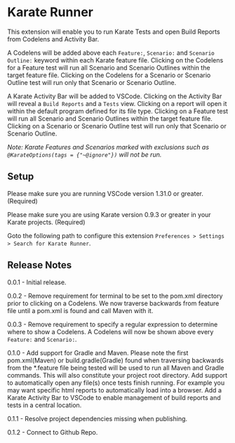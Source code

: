 # Karate Runner

This extension will enable you to run Karate Tests and open Build Reports from Codelens and Activity Bar.

A Codelens will be added above each `Feature:`, `Scenario:` and `Scenario Outline:` keyword within each Karate feature file.  Clicking on the Codelens for a Feature test will run all Scenario and Scenario Outlines within the target feature file.  Clicking on the Codelens for a Scenario or Scenario Outline test will run only that Scenario or Scenario Outline.

A Karate Activity Bar will be added to VSCode.  Clicking on the Activity Bar will reveal a `Build Reports` and a `Tests` view.  Clicking on a report will open it within the default program defined for its file type.  Clicking on a Feature test will run all Scenario and Scenario Outlines within the target feature file.  Clicking on a Scenario or Scenario Outline test will run only that Scenario or Scenario Outline.

*Note: Karate Features and Scenarios marked with exclusions such as `@KarateOptions(tags = {"~@ignore"})` will not be run.*


## Setup
Please make sure you are running VSCode version 1.31.0 or greater. (Required)

Please make sure you are using Karate version 0.9.3 or greater in your Karate projects. (Required)

Goto the following path to configure this extension `Preferences > Settings > Search for Karate Runner`.


## Release Notes
0.0.1 - Initial release.

0.0.2 - Remove requirement for terminal to be set to the pom.xml directory prior to clicking on a Codelens.  We now traverse backwards from feature file until a pom.xml is found and call Maven with it.

0.0.3 - Remove requirement to specify a regular expression to determine where to show a Codelens.  A Codelens will now be shown above every `Feature:` and `Scenario:`.

0.1.0 - Add support for Gradle and Maven.  Please note the first pom.xml(Maven) or build.gradle(Gradle) found when traversing backwards from the *.feature file being tested will be used to run all Maven and Gradle commands.  This will also constitute your project root directory.  Add support to automatically open any file(s) once tests finish running.  For example you may want specific html reports to automatically load into a browser.  Add a Karate Activity Bar to VSCode to enable management of build reports and tests in a central location.

0.1.1 - Resolve project dependencies missing when publishing.

0.1.2 - Connect to Github Repo.